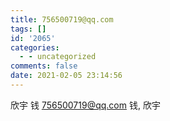 ```yaml
---
title: 756500719@qq.com
tags: []
id: '2065'
categories:
  - - uncategorized
comments: false
date: 2021-02-05 23:14:56
---
```


欣宇 钱 756500719@qq.com 钱, 欣宇
